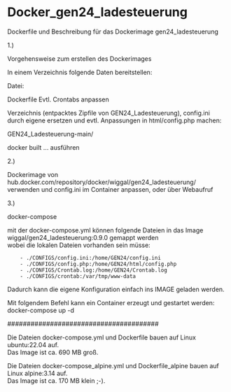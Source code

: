 # Docker_gen24_ladesteuerung
Dockerfile und Beschreibung für das Dockerimage gen24_ladesteuerung

1.)

Vorgehensweise zum erstellen des Dockerimages

In einem Verzeichnis folgende Daten bereitstellen:

Datei: 

Dockerfile
Evtl. Crontabs anpassen

Verzeichnis (entpacktes Zipfile von GEN24_Ladesteuerung),
config.ini  durch eigene ersetzen und evtl. Anpassungen in html/config.php machen:

GEN24_Ladesteuerung-main/

docker built ... ausführen

2.)

Dockerimage von hub.docker.com/repository/docker/wiggal/gen24_ladesteuerung/
verwenden und config.ini im Container anpassen, oder über Webaufruf

3.)

docker-compose

mit der docker-compose.yml können folgende Dateien in das Image wiggal/gen24_ladesteuerung:0.9.0 gemappt werden <br>
wobei die lokalen Dateien vorhanden sein müsse:

        - ./CONFIGS/config.ini:/home/GEN24/config.ini
        - ./CONFIGS/config.php:/home/GEN24/html/config.php
        - ./CONFIGS/Crontab.log:/home/GEN24/Crontab.log
        - ./CONFIGS/crontab:/var/tmp/www-data

Dadurch kann die eigene Konfiguration einfach ins IMAGE geladen werden.

Mit folgendem Befehl kann ein Container erzeugt und gestartet werden:
docker-compose up -d

#######################################

Die Dateien  docker-compose.yml und Dockerfile bauen auf Linux ubuntu:22.04 auf.<br>
Das Image ist ca. 690 MB groß.

Die Dateien  docker-compose_alpine.yml und Dockerfile_alpine bauen auf Linux alpine:3.14 auf.<br>
Das Image ist ca. 170 MB klein ;-).
